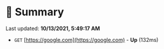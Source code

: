 # 📖 Summary
Last updated: **10/13/2021, 5:49:17 AM**

- `GET` [https://google.com](https://google.com) - **Up** (132ms)

